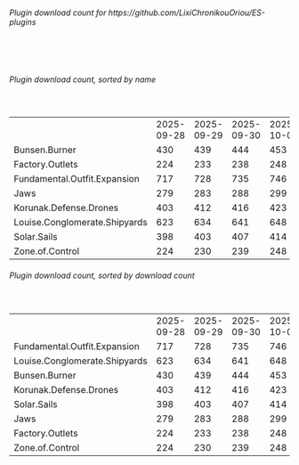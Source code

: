 <h6>Plugin download count for https://github.com/LixiChronikouOriou/ES-plugins</h6><br>
<br>
<h6>Plugin download count, sorted by name</h6><sub><sup><br>
<table>
	<tr>
		<td></td>
		<td>2025-09-28</td>
		<td>2025-09-29</td>
		<td>2025-09-30</td>
		<td>2025-10-01</td>
		<td>2025-10-02</td>
		<td>2025-10-03</td>
		<td>2025-10-04</td>
		<td>today +</td>
	</tr>
	<tr>
		<td>Bunsen.Burner</td>
		<td>430</td>
		<td>439</td>
		<td>444</td>
		<td>453</td>
		<td>459</td>
		<td>463</td>
		<td>469</td>
		<td>+ 6</td>
	</tr>
	<tr>
		<td>Factory.Outlets</td>
		<td>224</td>
		<td>233</td>
		<td>238</td>
		<td>248</td>
		<td>258</td>
		<td>264</td>
		<td>269</td>
		<td>+ 5</td>
	</tr>
	<tr>
		<td>Fundamental.Outfit.Expansion</td>
		<td>717</td>
		<td>728</td>
		<td>735</td>
		<td>746</td>
		<td>759</td>
		<td>767</td>
		<td>772</td>
		<td>+ 5</td>
	</tr>
	<tr>
		<td>Jaws</td>
		<td>279</td>
		<td>283</td>
		<td>288</td>
		<td>299</td>
		<td>309</td>
		<td>317</td>
		<td>321</td>
		<td>+ 4</td>
	</tr>
	<tr>
		<td>Korunak.Defense.Drones</td>
		<td>403</td>
		<td>412</td>
		<td>416</td>
		<td>423</td>
		<td>429</td>
		<td>433</td>
		<td>438</td>
		<td>+ 5</td>
	</tr>
	<tr>
		<td>Louise.Conglomerate.Shipyards</td>
		<td>623</td>
		<td>634</td>
		<td>641</td>
		<td>648</td>
		<td>657</td>
		<td>661</td>
		<td>669</td>
		<td>+ 8</td>
	</tr>
	<tr>
		<td>Solar.Sails</td>
		<td>398</td>
		<td>403</td>
		<td>407</td>
		<td>414</td>
		<td>421</td>
		<td>425</td>
		<td>430</td>
		<td>+ 5</td>
	</tr>
	<tr>
		<td>Zone.of.Control</td>
		<td>224</td>
		<td>230</td>
		<td>239</td>
		<td>248</td>
		<td>256</td>
		<td>260</td>
		<td>264</td>
		<td>+ 4</td>
	</tr>
</table>
</sub></sup>
<h6>Plugin download count, sorted by download count</h6><sub><sup><br>
<table>
	<tr>
		<td></td>
		<td>2025-09-28</td>
		<td>2025-09-29</td>
		<td>2025-09-30</td>
		<td>2025-10-01</td>
		<td>2025-10-02</td>
		<td>2025-10-03</td>
		<td>2025-10-04</td>
		<td>today +</td>
	</tr>
	<tr>
		<td>Fundamental.Outfit.Expansion</td>
		<td>717</td>
		<td>728</td>
		<td>735</td>
		<td>746</td>
		<td>759</td>
		<td>767</td>
		<td>772</td>
		<td>+ 5</td>
	</tr>
	<tr>
		<td>Louise.Conglomerate.Shipyards</td>
		<td>623</td>
		<td>634</td>
		<td>641</td>
		<td>648</td>
		<td>657</td>
		<td>661</td>
		<td>669</td>
		<td>+ 8</td>
	</tr>
	<tr>
		<td>Bunsen.Burner</td>
		<td>430</td>
		<td>439</td>
		<td>444</td>
		<td>453</td>
		<td>459</td>
		<td>463</td>
		<td>469</td>
		<td>+ 6</td>
	</tr>
	<tr>
		<td>Korunak.Defense.Drones</td>
		<td>403</td>
		<td>412</td>
		<td>416</td>
		<td>423</td>
		<td>429</td>
		<td>433</td>
		<td>438</td>
		<td>+ 5</td>
	</tr>
	<tr>
		<td>Solar.Sails</td>
		<td>398</td>
		<td>403</td>
		<td>407</td>
		<td>414</td>
		<td>421</td>
		<td>425</td>
		<td>430</td>
		<td>+ 5</td>
	</tr>
	<tr>
		<td>Jaws</td>
		<td>279</td>
		<td>283</td>
		<td>288</td>
		<td>299</td>
		<td>309</td>
		<td>317</td>
		<td>321</td>
		<td>+ 4</td>
	</tr>
	<tr>
		<td>Factory.Outlets</td>
		<td>224</td>
		<td>233</td>
		<td>238</td>
		<td>248</td>
		<td>258</td>
		<td>264</td>
		<td>269</td>
		<td>+ 5</td>
	</tr>
	<tr>
		<td>Zone.of.Control</td>
		<td>224</td>
		<td>230</td>
		<td>239</td>
		<td>248</td>
		<td>256</td>
		<td>260</td>
		<td>264</td>
		<td>+ 4</td>
	</tr>
</table>
</sub></sup>
